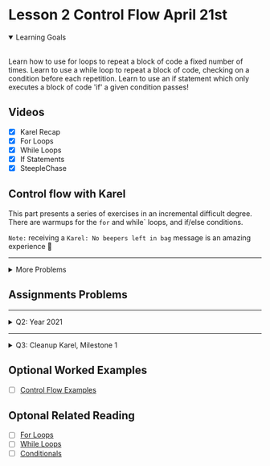 # Lesson 2 Control Flow April 21st

<details open>
<summary>Learning Goals</summary>
<br />

Learn how to use for loops to repeat a block of code a fixed number of times. Learn to use a while loop to repeat a block of code, checking on a condition before each repetition. Learn to use an if statement which only executes a block of code 'if' a given condition passes!
</details>

 ## Videos

- [x] Karel Recap
- [x] For Loops
- [x] While Loops
- [x] If Statements
- [x] SteepleChase

## Control flow with Karel

This part presents a series of exercises in an incremental difficult degree. There are warmups for the `for` and while` loops, and if/else conditions.

`Note:` receiving a `Karel: No beepers left in bag` message is an amazing experience 🤯

<hr />
<details>
<summary>More Problems</summary>
<details open>
<summary>Description</summary>

After the warmup, a series of more complex problems is available.

</details>

<details>
<summary>Spring flowers!</summary>
<details open>
<summary>Description</summary>
Make the flowers to bloom!
</details>
<details>
<summary>Code</summary>

`SpringFlowers.py`
```python
from karel.stanfordkarel import *

"""
File: SpringFlowers.py
------------------------------
Karel starts in the bottom left corner of a world with 2 empty flower stems, facing East.
Karel should bloom both flowers with beepers and end in the bottom right corner of the world facing East.
"""

def main():
    """
    You should write your code to make Karel do its task in
    this function. Make sure to delete the 'pass' line before
    starting to write your own code. You should also delete this
    comment and replace it with a better, more descriptive one.
    """
    for i in range(2):
        make_one_flower()
    find_the_wall()

def make_one_flower():
    find_the_wall()
    turn_left()
    climb_the_stem()
    flower_bloom()
    find_the_wall()
    turn_left()

def climb_the_stem():
    while right_is_blocked():
        move()

def flower_bloom():
    put_beeper()
    move()
    put_beeper()
    turn_right()
    move()
    put_beeper()
    turn_right()
    move()
    put_beeper()

def find_the_wall():
    while front_is_clear():
        move()

def turn_right():
    for i in range(3):
        turn_left()

if __name__ == "__main__":
    run_karel_program('SpringFlowers1')
```

`SpringFlowers1.w`
```yaml
Dimension: (7, 7)
Wall: (5, 2); east
Wall: (2, 3); east
Wall: (2, 4); east
Wall: (5, 3); east
Wall: (2, 1); east
Wall: (2, 2); east
Wall: (6, 1); west
Karel: (1, 1); east
BeeperBag: INFINITY
```

`SpringFlowers2.w`
```yaml
Dimension: (7, 7)
Wall: (5, 2); east
Wall: (5, 1); east
Wall: (3, 2); east
Wall: (5, 4); east
Wall: (5, 3); east
Wall: (3, 1); east
Beeper: (3, 3); 0
Beeper: (4, 3); 0
Beeper: (4, 4); 0
Beeper: (3, 4); 0
Beeper: (5, 5); 0
Beeper: (6, 5); 0
Beeper: (6, 6); 0
Beeper: (5, 6); 0
Karel: (1, 1); east
BeeperBag: INFINITY
```
</details>
</details>

<hr />
<details>
<summary>Three slots (for loops, fencepost) Fix 💣</summary>
<details open>
<summary>Description</summary>
Place beepers in multiple slots.
<br />
<br />
For an extra challenge, this code should use with a while loop instead so that it works for worlds with any number of columns / slots!
<br />
<img width="600px" src="" />
<br />

</details>
<details>
<summary>Code</summary>

`SlotsKarel.py`
```python
from karel.stanfordkarel import *

"""
File: SlotsKarel.py
-----------------------
Place 10 beepers in all spots on the bottom row of any sized world.
"""

def main():
    """
    You should write your code to make Karel do its task in
    this function. Make sure to delete the 'pass' line before
    starting to write your own code. You should also delete this
    comment and replace it with a better, more descriptive one.
    """

    for i in range(3):
        put_one_beeper()
        move()
    find_the_wall()

def put_one_beeper():
    turn_right()
    find_the_wall()
    turn_around()
    put_beeper()
    climb_the_stem()
    turn_right()

def climb_the_stem():
    if front_is_clear():
        if right_is_blocked():
            move()

def find_the_wall():
    while front_is_clear():
        move()

def turn_around():
    for i in range(2):
        turn_left()

def turn_right():
    for i in range(3):
        turn_left()

if __name__ == "__main__":
    run_karel_program('Slots.w')
```

`Slots.w`
```yaml
Dimension: (3, 2)
Wall: (1, 1); east
Wall: (3, 1); west
Karel: (1, 2); east
BeeperBag: INFINITY
```

</details>
</details>

<hr />
<details>
<summary>Five corridors (for loops, while loops, fencepost, if/else)</summary>
<details open>
<summary>Description</summary>
Put beepers at the end of corridors that do not already have.
<br />
<img width="600px" src="" />
<br />

</details>
<details>
<summary>Code</summary>

`FiveCorridorsKarel.py`
```python
from karel.stanfordkarel import *

"""
File: FiveCorridorsKarel.py
-----------------------
Karel traverse 5 variable length corridors and place beepers at the ends of them if there aren't already beepers there.
"""

def main():
    """
    You should write your code to make Karel do its task in
    this function. Make sure to delete the 'pass' line before
    starting to write your own code. You should also delete this
    comment and replace it with a better, more descriptive one.
    """
    do_it_all()

def do_it_all():
    for i in range(5):
        forth_and_back()

def forth_and_back():
    find_the_wall()
    check_beeper()
    turn_around()
    find_the_wall()
    turn_right()
    if front_is_clear():
        move()
    turn_right()

def check_beeper():
    if no_beepers_present():
        if facing_east():
            put_beeper()

def find_the_wall():
    while front_is_clear():
        move()

def turn_around():
    for i in range(2):
        turn_left()

def turn_right():
    for i in range(3):
        turn_left()


if __name__ == "__main__":
    run_karel_program()
```

`Corridors.w`
```yaml
Dimension: (7, 5)
Wall: (2, 1); north
Wall: (6, 3); north
Wall: (6, 4); north
Wall: (5, 5); south
Wall: (5, 1); north
Wall: (6, 3); east
Wall: (3, 4); north
Wall: (6, 3); south
Wall: (2, 3); north
Wall: (5, 3); south
Wall: (4, 1); east
Wall: (3, 4); south
Wall: (7, 4); north
Wall: (7, 3); north
Wall: (2, 2); north
Wall: (2, 5); south
Wall: (4, 2); north
Wall: (4, 4); south
Wall: (6, 1); north
Wall: (3, 2); south
Wall: (5, 4); south
Wall: (4, 4); east
Wall: (3, 2); north
Wall: (4, 5); south
Wall: (4, 2); south
Wall: (7, 3); south
Wall: (7, 1); north
Beeper: (7, 2); 1
Beeper: (4, 4); 1
Karel: (1, 1); east
BeeperBag: INFINITY
```

</details>
</details>

<hr />
<details>
<summary>Upstairs, downstairs (for/while loops)</summary>
<details open>
<summary>Description</summary>
Go upstairs and downstairs.
<br />
<img width="600px" src="" />
<br />

</details>
<details>
<summary>Code</summary>

`UpstairsDownstairs.py`
```python
from karel.stanfordkarel import *

"""
File: UpstairsDownstairs.py
------------------------------
Karel will climb three stair steps up and then three stair steps down.
"""

def main():
    """
    You should write your code to make Karel do its task in
    this function. Make sure to delete the 'pass' line before
    starting to write your own code. You should also delete this
    comment and replace it with a better, more descriptive one.
    """
    while front_is_blocked():
        step_up()

    while front_is_clear():
        step_down()

def step_up():
    if front_is_blocked():
        turn_left()
        move()
        turn_right()
        move()

def step_down():
    if front_is_clear():
        move()
        turn_right()
        move()
        turn_left()

def turn_right():
    for i in range(3):
        turn_left()

if __name__ == "__main__":
    run_karel_program('UpstairsDownstairs.w')
```

`UpstairsDownstairs.w`
```yaml
Dimension: (7, 4)
Wall: (3, 2); north
Wall: (5, 3); south
Wall: (2, 1); north
Wall: (3, 3); east
Wall: (6, 1); east
Wall: (5, 3); west
Wall: (2, 1); west
Wall: (2, 2); east
Wall: (4, 3); north
Wall: (6, 2); south
Wall: (6, 2); west
Karel: (1, 1); east
BeeperBag: 0
```

</details>
</details>

<hr />
<details>
<summary>Zig zag (while loops, optional if/else)</summary>
<details open>
<summary>Description</summary>
Karel should place a zig zag pattern of beepers such that all odd columns have beepers in row 1 and all even columns have beepers in row 2.
<br />
<img width="600px" src="" />
<br />

</details>
<details>
<summary>Code</summary>

`ZigZagKarel.py`
```python
from karel.stanfordkarel import *

"""
File: ZigZagKarel.py
-----------------------
Places a zig zag pattern of beepers in the world.
"""

def main():
    """
    You should write your code to make Karel do its task in
    this function. Make sure to delete the 'pass' line before
    starting to write your own code. You should also delete this
    comment and replace it with a better, more descriptive one.
    """
    while front_is_clear():
        put_beeper()
        double_move()
    turn_left()
    move()
    turn_left()
    while front_is_clear():
        put_beeper()
        double_move()

def double_move():
    if front_is_clear():
        move()
    if front_is_clear():
        move()

if __name__ == "__main__":
    run_karel_program('ZigZag1.w')
```

`ZigZag1.w`
```yaml
Dimension: (6, 2)
Karel: (1, 1);
BeeperBag: INFINITY
```

`ZigZag2.w`
```yaml
Dimension: (3, 2)
Karel: (1, 1); east
BeeperBag: INFINITY
```

</details>
</details>

<hr />
<details>
<summary>Labyrinth (while loops, if/else)</summary>
<details open>
<summary>Description</summary>
Solve the [maze](https://en.wikipedia.org/wiki/Labyrinth).

FIX: How am I supposed to count the beepers and then stop on the bigger pile?

Found: check Treasure hunt, part 1 (while loops)
<br />
<img width="600px" src="" />
<br />

</details>
<details>
<summary>Code</summary>

`LabyrinthKarel.py`
```python
from karel.stanfordkarel import *

"""
File: LabyrinthKarel.py
------------------------------
Karel solves labyrinths!
"""

def main():
    """
    You should write your code to make Karel do its task in
    this function. Make sure to delete the 'pass' line before
    starting to write your own code. You should also delete this
    comment and replace it with a better, more descriptive one.
    """
    reach_the_finish_line()

def reach_the_finish_line():
    while front_is_clear():
        move()
        find_the_direction()

def find_the_direction():
    if left_is_clear():
            turn_left()
    if right_is_clear():
        turn_right()

def find_the_wall():
    while front_is_clear():
        move()

def turn_right():
    for i in range(3):
        turn_left()

if __name__ == "__main__":
    run_karel_program('Labyrinth1')
```

`Labyrinth1.w`
```yaml
Dimension: (5, 4)
Wall: (1, 2); east
Wall: (1, 3); east
Wall: (4, 1); north
Wall: (5, 2); north
Wall: (4, 4); south
Wall: (4, 3); south
Wall: (2, 3); north
Wall: (2, 1); east
Wall: (3, 3); north
Wall: (3, 2); south
Wall: (2, 2); east
Wall: (4, 3); west
Beeper: (2, 1); 0
Karel: (3, 1); east
BeeperBag: 0
```

`Labyrinth2.w`
```yaml
Dimension: (5, 4)
Wall: (1, 1); north
Wall: (5, 3); south
Wall: (3, 3); east
Wall: (2, 4); south
Wall: (3, 2); west
Wall: (4, 4); south
Wall: (4, 2); south
Wall: (3, 2); east
Wall: (1, 4); south
Wall: (2, 1); east
Wall: (3, 3); north
Wall: (2, 3); south
Beeper: (2, 1); 0
Karel: (1, 1); east
BeeperBag: 0
```

</details>
</details>

<hr />
<details>
<summary>Treasure hunt, part 1 (while loops)</summary>
<details open>
<summary>Description</summary>
Because the treasure is meant for Karel only, Karel should pick up all the beepers she encounters as she moves along, including the final pile of 10. Karel should end up where the pile of 10 beepers is.
<br />
<img width="600px" src="" />
<br />

</details>
<details>
<summary>Code</summary>

`TreasureHunt1.py`
```python
from karel.stanfordkarel import *

"""
File: TreasureHunt1.py
------------------------------
Karel will move forward until a beeper.
At every beeper, Karel will turn left and move until the next beeper, until Karel is standing on the treasure, which is a pile of 10 beepers.
"""

def main():
    """
    You should write your code to make Karel do its task in
    this function. Make sure to delete the 'pass' line before
    starting to write your own code. You should also delete this
    comment and replace it with a better, more descriptive one.
    """
    move_to_beeper()

# FIX: end up where the pile of 10 beepers is

def move_to_beeper():
    while no_beepers_present():
        move()
    if beepers_present():
        turn_left()
        pick_beeper()
        if beepers_present():
            while beepers_present():
                pick_beeper()
        else:
            move()
            move_to_beeper()

if __name__ == "__main__":
    run_karel_program('TreasureHunt1.w')
```

`TreasureHunt1.w`
```yaml
Dimension: (7, 7)
Beeper: (6, 1); 0
Beeper: (5, 1); 1
Beeper: (5, 6); 1
Beeper: (1, 6); 1
Beeper: (1, 5); 1
Beeper: (7, 5); 1
Beeper: (7, 7); 1
Beeper: (3, 7); 1
Beeper: (3, 3); 10
Karel: (1, 1); east

```

</details>
</details>

<hr />
<details>
<summary>Treasure hunt, part 2 (while loops, if/else)</summary>
<details open>
<summary>Description</summary>

<br />
<img width="600px" src="" />
<br />
Similarly to the previous map, Karel should move until she encounters a beeper. When Karel encounters a beeper, she should turn left if her left side is clear (no walls present), but if there is a wall in the way she should turn right, and then move forward until another beeper, etc. until the final pile of 10 beepers!
</details>
<details>
<summary>Code</summary>

`TreasureHunt2.py`
```python
from karel.stanfordkarel import *

"""
File: TreasureHunt2.py
------------------------------
Karel will move forward until a beeper.
At every beeper, Karel will turn left and move until the next beeper, until Karel is standing on the treasure, which is a pile of 10 beepers.
"""

def main():
    """
    You should write your code to make Karel do its task in
    this function. Make sure to delete the 'pass' line before
    starting to write your own code. You should also delete this
    comment and replace it with a better, more descriptive one.
    """
    find_beepers()

# FIX: end up where the pile of 10 beepers is

def find_beepers():
    while no_beepers_present():
        move()
    # if beepers_present():
    #     if left_is_clear():
    #         turn_left()
    #     else:
    #         turn_right()
    #     while beepers_present():
    #         pick_beeper()
    # find_beepers()

    if beepers_present():
        if left_is_clear():
            turn_left()
        else:
            turn_right()
        pick_beeper()
        if beepers_present():
            while beepers_present():
                pick_beeper()
        else:
            move()
            find_beepers()

def turn_right():
    for i in range(3):
        turn_left()

if __name__ == "__main__":
    run_karel_program()
```

`TreasureHunt2.w`
```yaml
Dimension: (7, 7)
Wall: (6, 5); south
Wall: (2, 6); east
Beeper: (6, 1); 0
Beeper: (5, 1); 0
Beeper: (5, 6); 0
Beeper: (1, 6); 0
Beeper: (1, 5); 0
Beeper: (7, 5); 0
Beeper: (7, 7); 0
Beeper: (3, 7); 0
Beeper: (3, 3); 0
Beeper: (3, 1); 1
Beeper: (6, 2); 10
Beeper: (6, 4); 1
Beeper: (2, 4); 1
Beeper: (3, 6); 1
Beeper: (2, 7); 1
Beeper: (6, 7); 1
Beeper: (6, 6); 1
Karel: (1, 1); east

```

</details>
</details>

<hr />
<details>
<summary>bla</summary>
<details open>
<summary>Description</summary>

<br />
<img width="600px" src="" />
<br />

</details>
<details>
<summary>Code</summary>

``
```python

```

``
```yaml

```

</details>
</details>


</details>

## Assignments Problems

<hr />
<details>
<summary>Q2: Year 2021</summary>
<details open>
<summary>Description</summary>
Congratulations on beginning your coding journey! Karel welcomes you to Code in Place 2021. Your next task is to help Karel celebrate the occasion by placing 20 beepers, moving Karel one step, placing 21 beepers, and moving Karel one more step. The world should ultimately look like this:

<br />
<img width="600px" src="https://static.us.edusercontent.com/files/1I5dc3wVCM4UfOyajbk9cexw" />
<br />

Happy coding!
</details>
<details>
<summary>Code</summary>

`2021.py`
```python
from karel.stanfordkarel import *

"""
File: 2021.py
--------------------
When you finish writing this file, Karel should be able to place 20 beepers,
then 21 beepers, and end facing East to the right of the 21 beepers.
"""

def main():
    """
    You should write your code to make Karel do its task in
    this function. Make sure to delete the 'pass' line before
    starting to write your own code. You should also delete this
    comment and replace it with a better, more descriptive one.
    """

    for i in range(20):
        put_beeper()

    move()

    for i in range(21):
        put_beeper()

    move()

if __name__ == '__main__':
    run_karel_program('3x3.w')
```

`3x3.w`
```yaml
Dimension: (3, 3)
Karel: (1, 1); east
BeeperBag: INFINITY
```
</details>
</details>

<hr />

<details>
<summary>Q3: Cleanup Karel, Milestone 1</summary>

<details open>
<summary>Description</summary>
Your next task is to execute a "safe pickup" -- Karel can pick up beepers, but not if none are present! Write a program which will check if a beeper is present at the position Karel is currently on and pick up a beeper if one is present (if there are no beepers present, Karel shouldn't do anything).

Two worlds are provided for your to test your code on -- on the world where Karel starts on a beeper, your code should get Karel to pick the beeper up. On the world where Karel stREADMEarts on a blank spot, your code shouldn't do anything.

We've provided you two 1x1 worlds (one with a beeper, one without) on which to test your code. You can toggle from the beeper-present world to the no-beeper world by changing the very last line in the file from run_karel_program('SafePickup1.w') to run_karel_program('SafePickup2.w') (and vice versa).
</details>
<details>
<summary>Code</summary>

`SafePickup1.py`
```python
from karel.stanfordkarel import *

"""
File: SafePickup.py
--------------------
When you finish writing this file, Karel should be able to
pick up a beeper from the current position if one is present
(but do nothing if no beepers are present).
"""

def main():
    """
    You should write your code to make Karel do its task in
    this function. Make sure to delete the 'pass' line before
    starting to write your own code. You should also delete this
    comment and replace it with a better, more descriptive one.
    """
    while beepers_present():
        pick_beeper()

if __name__ == '__main__':
    run_karel_program('SafePickup1.w')
```

`SafePickup1.w`
```yaml
Dimension: (1, 1)
BeeperBag: INFINITY
Beeper: (1,1); 1
Karel: (1, 1); East
Speed: 0.75
```

`SafePickup2.w`
```yaml
Dimension: (1, 1)
BeeperBag: INFINITY
Karel: (1, 1); East
Speed: 0.75
```
</details>
</details>

## Optional Worked Examples

- [ ] [Control Flow Examples](https://edstem.org/us/courses/10000/lessons/12449/slides/60969)


 ## Optonal Related Reading

- [ ] [For Loops](https://compedu.stanford.edu/karel-reader/docs/python/en/chapter5.html)
- [ ] [While Loops](https://compedu.stanford.edu/karel-reader/docs/python/en/chapter6.html)
- [ ] [Conditionals](https://compedu.stanford.edu/karel-reader/docs/python/en/chapter7.html)
